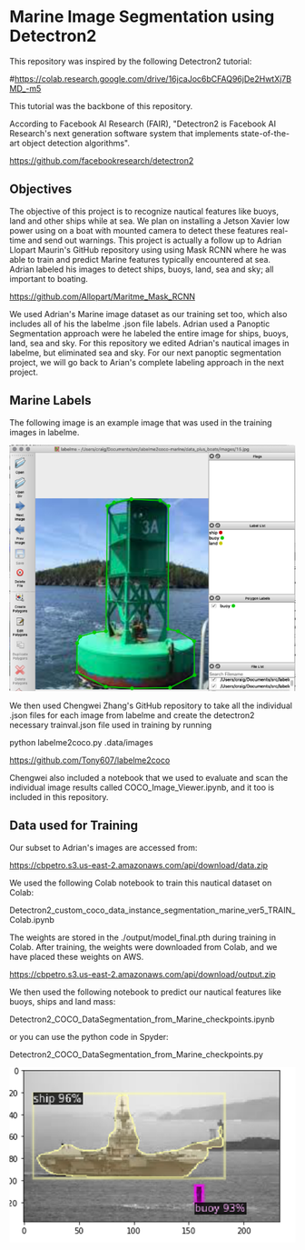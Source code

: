 # Marine Image Segmentation using Detectron2
This repository was inspired by the following Detectron2 tutorial:

#https://colab.research.google.com/drive/16jcaJoc6bCFAQ96jDe2HwtXj7BMD_-m5

This tutorial was the backbone of this repository.

According to Facebook AI Research (FAIR), "Detectron2 is Facebook AI Research's next generation software system that implements state-of-the-art object detection algorithms".

https://github.com/facebookresearch/detectron2

## Objectives
The objective of this project is to recognize nautical features like buoys, land and other ships while at sea. We plan on installing a Jetson Xavier low power using on a boat with mounted camera to detect these features real-time and send out warnings. This project is actually a follow up to Adrian Llopart Maurin's GitHub repository using using Mask RCNN where he was able to train and predict Marine features typically encountered at sea. Adrian labeled his images to detect ships, buoys, land, sea and sky; all important to boating.

https://github.com/Allopart/Maritme_Mask_RCNN

We used Adrian's Marine image dataset as our training set too, which also includes all of his the labelme .json file labels. Adrian used a Panoptic Segmentation approach were he labeled the entire image for ships, buoys, land, sea and sky. For this repository we edited Adrian's nautical images in labelme, but eliminated sea and sky. For our next panoptic segmentation project, we will go back to Arian's complete labeling approach in the next project.


## Marine Labels
The following image is an example image that was used in the training images in labelme.

![Image](labelme.png)

We then used Chengwei Zhang's GitHub repository to take all the individual .json files for each image from labelme and create the detectron2 necessary trainval.json file used in training by running 

  python labelme2coco.py .data/images

https://github.com/Tony607/labelme2coco

Chengwei also included a notebook that we used to evaluate and scan the individual image results called COCO_Image_Viewer.ipynb, and it too is included in this repository.

## Data used for Training
Our subset to Adrian's images are accessed from:

https://cbpetro.s3.us-east-2.amazonaws.com/api/download/data.zip

We used the following Colab notebook to train this nautical dataset on Colab:

Detectron2_custom_coco_data_instance_segmentation_marine_ver5_TRAIN_Colab.ipynb

The weights are stored in the ./output/model_final.pth during training in Colab. After training, the weights were downloaded from Colab, and we have placed these weights on AWS. 

https://cbpetro.s3.us-east-2.amazonaws.com/api/download/output.zip

We then used the following notebook to predict our nautical features like buoys, ships and land mass:

Detectron2_COCO_DataSegmentation_from_Marine_checkpoints.ipynb

or you can use the python code in Spyder:

Detectron2_COCO_DataSegmentation_from_Marine_checkpoints.py

![Image](results.png)
